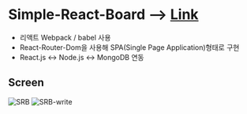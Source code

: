 
# Simple-React-Board  --> [Link](https://www.juni-official.com/simple-react-board)

* 리액트 Webpack / babel 사용
* React-Router-Dom을 사용해 SPA(Single Page Application)형태로 구현
* React.js <-> Node.js <-> MongoDB 연동


## Screen

![SRB](https://user-images.githubusercontent.com/38034518/126201168-434ef918-a3fb-4090-946a-21be7a866363.png)
![SRB-write](https://user-images.githubusercontent.com/38034518/126204090-f06e3b29-e0dd-4c8a-acc1-07a180f127c1.png)

